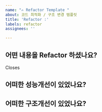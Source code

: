 ```yaml
---
name: "✍️ Refactor Template "
about: 코드 최적화 / 구조 변경 템플릿
title: 'Refactor :'
labels: refactor
assignees: ''

---
```


## 어떤 내용을 Refactor 하셨나요?
Closes 

## 어떠한 성능개선이 있었나요?
## 어떠한 구조개선이 있었나요?
